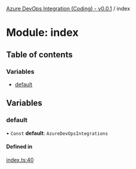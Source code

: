 [Azure DevOps Integration (Coding) - v0.0.1](../README.md) / index

# Module: index

## Table of contents

### Variables

- [default](index.md#default)

## Variables

### default

• `Const` **default**: `AzureDevOpsIntegrations`

#### Defined in

[index.ts:40](https://github.com/jeysgar1/azure-devops-api-kms/blob/28b9ee1/src/index.ts#L40)
